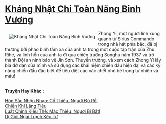 <a href="https://truyentiki.com/khang-nhat-chi-toan-nang-binh-vuong.33524/" title="Kháng Nhật Chi Toàn Năng Binh Vương"><h1>Kháng Nhật Chi Toàn Năng Binh Vương</h1></a><div style="display:table"><img align="right" style="float: left; padding: 10px;" src="https://truyentiki.com/a/img/str/src/33524.jpg" alt="Kháng Nhật Chi Toàn Năng Binh Vương">Zhong Yi, một người lính xung quanh từ Sirius Commando trong nhà hát phía bắc, đã bị thương bởi pháo binh tầm xa của anh ta trong một cuộc tập trận của Zhu Rihe, và linh hồn của anh ta đi qua chiến trường Songhu năm 1937 và trở thành Đội an ninh bảo vệ Jin Sơn. Thuyền trưởng, và xem cách Zhong Yi lấy bia đỡ đạn của mình và sử dụng các khái niệm chiến đấu hiện đại và các kỹ năng chiến đấu đặc biệt để tiêu diệt các xác chết nhỏ bé trong tự nhiên và máu!</div><p><br><b>Truyện Hay Khác :</b></p><a href="https://truyentiki.com/hon-sac-nhon-nhao-co-thieu-nguoi-du-roi.33523/" alt="Hôn Sắc Nhộn Nhạo: Cố Thiếu, Ngươi Đủ Rồi">Hôn Sắc Nhộn Nhạo: Cố Thiếu, Ngươi Đủ Rồi</a><br/><a href="https://github.com/nownovels/top500/tree/master/truyenhay/33596/" alt="Chiến Khí Lăng Tiêu">Chiến Khí Lăng Tiêu</a><br/><a href="https://truyentiki.wordpress.com/2020/06/08/luat-chinh-kieu-the-mac-thieu-nguoi-bi-bat/" alt="Luật Chính Kiều Thê: Mặc Thiếu, Ngươi Bị Bắt!">Luật Chính Kiều Thê: Mặc Thiếu, Ngươi Bị Bắt!</a><br/><a href="https://github.com/nownovels/top500/tree/master/truyenhay/33888/" alt="Dị Giới Ngải Trạch Kéo Tư">Dị Giới Ngải Trạch Kéo Tư</a><br/>